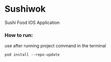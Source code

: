 # Sushiwok
Sushi Food IOS Application

### How to run:

use after running project command in the terminal

`pod install --repo-update`
